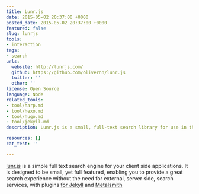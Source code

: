 ```yaml
---
title: Lunr.js
date: 2015-05-02 20:37:00 +0000
posted_date: 2015-05-02 20:37:00 +0000
featured: false
slug: lunrjs
tools:
- interaction
tags:
- search
urls:
  website: http://lunrjs.com/
  github: https://github.com/olivernn/lunr.js
  twitter: ''
  other: ''
license: Open Source
language: Node
related_tools:
- tool/harp.md
- tool/hexo.md
- tool/hugo.md
- tool/jekyll.md
description: Lunr.js is a small, full-text search library for use in the browse.

resources: []
cat_test: ''

---
```

[lunr.js](http://lunrjs.com/) is a simple full text search engine for your client side applications. It is designed to be small, yet full featured, enabling you to provide a great search experience without the need for external, server side, search services, with plugins [for Jekyll](https://github.com/slashdotdash/jekyll-lunr-js-search) and [Metalsmith](https://github.com/CMClay/metalsmith-lunr/)
